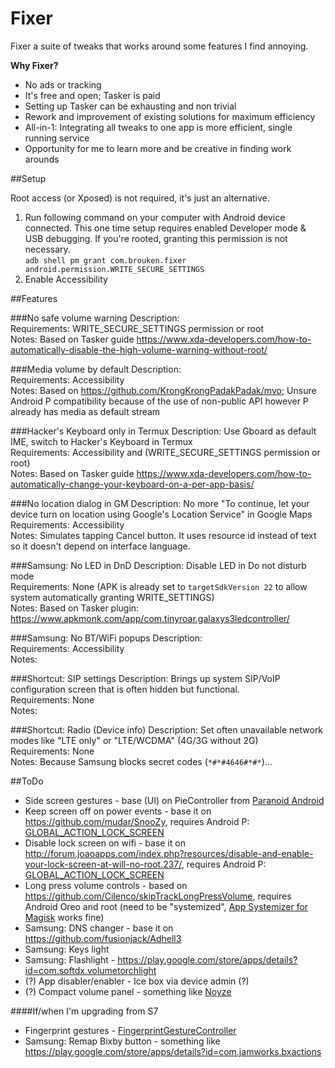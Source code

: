 # Fixer

Fixer a suite of tweaks that works around some features I find annoying.

**Why Fixer?**
*    No ads or tracking
*    It's free and open; Tasker is paid
*    Setting up Tasker can be exhausting and non trivial
*    Rework and improvement of existing solutions for maximum efficiency
*    All-in-1: Integrating all tweaks to one app is more efficient, single running service
*    Opportunity for me to learn more and be creative in finding work arounds

##Setup

Root access (or Xposed) is not required, it's just an alternative.

1. Run following command on your computer with Android device connected. This one time setup requires enabled Developer mode & USB debugging. If you're rooted, granting this permission is not necessary. <br> ``adb shell pm grant com.brouken.fixer android.permission.WRITE_SECURE_SETTINGS``
2. Enable Accessibility

##Features

###No safe volume warning
Description: <br>
Requirements: WRITE_SECURE_SETTINGS permission or root<br>
Notes: Based on Tasker guide https://www.xda-developers.com/how-to-automatically-disable-the-high-volume-warning-without-root/

###Media volume by default
Description: <br>
Requirements: Accessibility<br>
Notes: Based on https://github.com/KrongKrongPadakPadak/mvo; Unsure Android P compatibility because of the use of non-public API however P already has media as default stream

###Hacker's Keyboard only in Termux
Description: Use Gboard as default IME, switch to Hacker's Keyboard in Termux<br>
Requirements: Accessibility and (WRITE_SECURE_SETTINGS permission or root)<br>
Notes: Based on Tasker guide https://www.xda-developers.com/how-to-automatically-change-your-keyboard-on-a-per-app-basis/

###No location dialog in GM
Description: No more "To continue, let your device turn on location using Google's Location Service" in Google Maps<br>
Requirements: Accessibility<br>
Notes: Simulates tapping Cancel button. It uses resource id instead of text so it doesn't depend on interface language.

###Samsung: No LED in DnD
Description: Disable LED in Do not disturb mode<br>
Requirements: None (APK is already set to ``targetSdkVersion 22`` to allow system automatically granting WRITE_SETTINGS)<br>
Notes: Based on Tasker plugin: https://www.apkmonk.com/app/com.tinyroar.galaxys3ledcontroller/

###Samsung: No BT/WiFi popups
Description: <br>
Requirements: Accessibility<br>
Notes:

###Shortcut: SIP settings
Description: Brings up system SIP/VoIP configuration screen that is often hidden but functional.<br>
Requirements: None<br>
Notes:

###Shortcut: Radio (Device info)
Description: Set often unavailable network modes like "LTE only" or "LTE/WCDMA" (4G/3G without 2G)<br>
Requirements: None<br>
Notes: Because Samsung blocks secret codes (``*#*#4646#*#*``)...

##ToDo

*    Side screen gestures - base (UI) on PieController from [Paranoid Android](https://github.com/AOSPA/android_frameworks_base/tree/85bab89a8f92f85d210f0c29601cf3b1b2a5225a/packages/SystemUI/src/com/android/systemui/statusbar/pie)
*    Keep screen off on power events - base it on https://github.com/mudar/SnooZy, requires Android P: [GLOBAL_ACTION_LOCK_SCREEN](https://developer.android.com/reference/android/accessibilityservice/AccessibilityService.html#GLOBAL_ACTION_LOCK_SCREEN)
*    Disable lock screen on wifi - base it on http://forum.joaoapps.com/index.php?resources/disable-and-enable-your-lock-screen-at-will-no-root.237/, requires Android P: [GLOBAL_ACTION_LOCK_SCREEN](https://developer.android.com/reference/android/accessibilityservice/AccessibilityService.html#GLOBAL_ACTION_LOCK_SCREEN)
*    Long press volume controls - based on https://github.com/Cilenco/skipTrackLongPressVolume, requires Android Oreo and root (need to be "systemized", [App Systemizer for Magisk](https://forum.xda-developers.com/apps/magisk/module-app-systemizer-t3477512) works fine)
*    Samsung: DNS changer - base it on https://github.com/fusionjack/Adhell3
*    Samsung: Keys light
*    Samsung: Flashlight - https://play.google.com/store/apps/details?id=com.softdx.volumetorchlight
*    (?) App disabler/enabler - Ice box via device admin (?)
*    (?) Compact volume panel - something like [Noyze](https://forum.xda-developers.com/android/apps-games/app-noyze-volume-panel-replacement-t2875501)

####If/when I'm upgrading from S7
*    Fingerprint gestures - [FingerprintGestureController](https://developer.android.com/reference/android/accessibilityservice/FingerprintGestureController.html)
*    Samsung: Remap Bixby button - something like https://play.google.com/store/apps/details?id=com.jamworks.bxactions